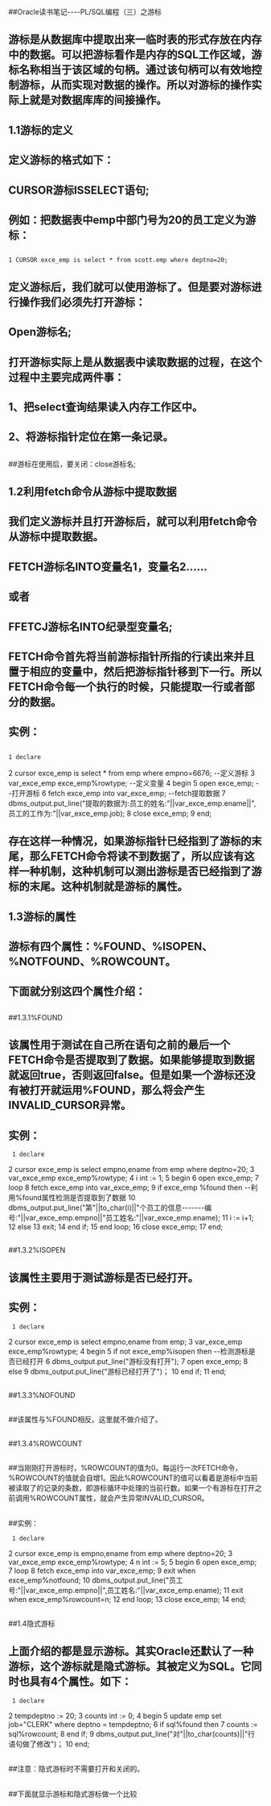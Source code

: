 ##Oracle读书笔记----PL/SQL编程（三）之游标

##
## 游标是从数据库中提取出来一临时表的形式存放在内存中的数据。可以把游标看作是内存的SQL工作区域，游标名称相当于该区域的句柄。通过该句柄可以有效地控制游标，从而实现对数据的操作。所以对游标的操作实际上就是对数据库库的间接操作。

##
##

##
## 1.1游标的定义

##
## 定义游标的格式如下：

##
## CURSOR游标ISSELECT语句;

##
## 例如：把数据表中emp中部门号为20的员工定义为游标：

##
##	1 CURSOR exce_emp is select * from scott.emp where deptno=20;

##
##

##
##

##
## 定义游标后，我们就可以使用游标了。但是要对游标进行操作我们必须先打开游标：

##
## Open游标名;

##
## 打开游标实际上是从数据表中读取数据的过程，在这个过程中主要完成两件事：

##
## 1、把select查询结果读入内存工作区中。

##
## 2、将游标指针定位在第一条记录。

##
##游标在使用后，要关闭：close游标名;

##
##

##
## 1.2利用fetch命令从游标中提取数据

##
## 我们定义游标并且打开游标后，就可以利用fetch命令从游标中提取数据。

##
## FETCH游标名INTO变量名1，变量名2......

##
## 或者

##
## FFETCJ游标名INTO纪录型变量名;

##
## FETCH命令首先将当前游标指针所指的行读出来并且置于相应的变量中，然后把游标指针移到下一行。所以FETCH命令每一个执行的时候，只能提取一行或者部分的数据。

##
## 实例：

##
##	1 declare2    cursor exce_emp is select * from emp where empno=6676;            --定义游标3    var_exce_emp exce_emp%rowtype;          --定义变量4 begin5   open exce_emp;         --打开游标6   fetch exce_emp into var_exce_emp;            --fetch提取数据7   dbms_output.put_line("提取的数据为:员工的姓名:"||var_exce_emp.ename||",员工的工作为:"||var_exce_emp.job);8   close exce_emp;9 end;

##
##

##
##

##
## 存在这样一种情况，如果游标指针已经指到了游标的末尾，那么FETCH命令将读不到数据了，所以应该有这样一种机制，这种机制可以测出游标是否已经指到了游标的末尾。这种机制就是游标的属性。

##
##

##
## 1.3游标的属性

##
## 游标有四个属性：%FOUND、%ISOPEN、%NOTFOUND、%ROWCOUNT。

##
## 下面就分别这四个属性介绍：

##
##1.3.1%FOUND

##
## 该属性用于测试在自己所在语句之前的最后一个FETCH命令是否提取到了数据。如果能够提取到数据就返回true，否则返回false。但是如果一个游标还没有被打开就运用%FOUND，那么将会产生INVALID_CURSOR异常。

##
## 实例：	 1 declare 2    cursor exce_emp is select empno,ename from emp where deptno=20; 3    var_exce_emp exce_emp%rowtype; 4    i int := 1; 5 begin 6   open exce_emp; 7   loop 8     fetch exce_emp into var_exce_emp; 9     if exce_emp %found then        --利用%found属性检测是否提取到了数据10       dbms_output.put_line("第"||to_char(i)||"个员工的信息-------编号:"||var_exce_emp.empno||"员工姓名:"||var_exce_emp.ename);11       i := i+1;12     else13       exit;14     end if;15   end loop;16   close exce_emp;17 end;

##
##

##
##1.3.2%ISOPEN

##
## 该属性主要用于测试游标是否已经打开。

##
## 实例：	 1 declare 2    cursor exce_emp is select empno,ename from emp; 3    var_exce_emp exce_emp%rowtype; 4 begin 5   if not exce_emp%isopen then        --检测游标是否已经打开 6     dbms_output.put_line("游标没有打开"); 7     open exce_emp; 8   else 9     dbms_output.put_line("游标已经打开了")；10   end if;11 end;

##
##

##
##1.3.3%NOFOUND

##
##该属性与%FOUND相反。这里就不做介绍了。

##
##1.3.4%ROWCOUNT

##
##当刚刚打开游标时，%ROWCOUNT的值为0。每运行一次FETCH命令，%ROWCOUNT的值就会自增1。因此%ROWCOUNT的值可以看着是游标中当前被读取了的记录的条数，即游标循环中处理的当前行数。如果一个有游标在打开之前调用%ROWCOUNT属性，就会产生异常INVALID_CURSOR。

##
##实例：	 1 declare 2   cursor exce_emp is empno,ename from emp where deptno=20; 3   var_exce_emp exce_emp%rowtype; 4   n int := 5; 5 begin 6   open exce_emp; 7   loop 8     fetch exce_emp into var_exce_emp; 9     exit when exce_emp%notfound;10     dbms_output.put_line("员工号:"||var_exce_emp.empno||",员工姓名:"||var_exce_emp.ename);11     exit when exce_emp%rowcount=n;12   end loop;13   close exce_emp;14 end;

##
##

##
##1.4隐式游标

##
## 上面介绍的都是显示游标。其实Oracle还默认了一种游标，这个游标就是隐式游标。其被定义为SQL。它同时也具有4个属性。如下：	 1 declare 2   tempdeptno := 20; 3   counts int := 0; 4 begin 5   update emp set job="CLERK" where deptno = tempdeptno; 6   if sql%found then 7     counts := sql%rowcount; 8   end if; 9   dbms_output.put_line("对"||to_char(counts)||"行语句做了修改")；10 end;

##
##

##
##注意：隐式游标时不需要打开和关闭的。

##
##下面就显示游标和隐式游标做一个比较

##
##